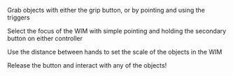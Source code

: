 Grab objects with either the grip button, or by pointing and using the triggers

Select the focus of the WIM with simple pointing and holding the secondary button on either controller

Use the distance between hands to set the scale of the objects in the WIM

Release the button and interact with any of the objects!
